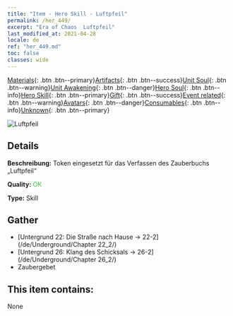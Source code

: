 ```yaml
---
title: "Item - Hero Skill - Luftpfeil"
permalink: /her_449/
excerpt: "Era of Chaos  Luftpfeil"
last_modified_at: 2021-04-28
locale: de
ref: "her_449.md"
toc: false
classes: wide
---
```

 [Materials](/ItemsDE/){: .btn .btn--primary}[Artifacts](/ItemsDE/Artifacts/){: .btn .btn--success}[Unit Soul](/ItemsDE/UnitSoul/){: .btn .btn--warning}[Unit Awakening](/ItemsDE/UnitAwakening/){: .btn .btn--danger}[Hero Soul](/ItemsDE/HeroSoul/){: .btn .btn--info}[Hero Skill](/ItemsDE/HeroSkill/){: .btn .btn--primary}[Gift](/ItemsDE/Gift/){: .btn .btn--success}[Event related](/ItemsDE/Events/){: .btn .btn--warning}[Avatars](/ItemsDE/Avatars/){: .btn .btn--danger}[Consumables](/ItemsDE/Consumables/){: .btn .btn--info}[Unknown](/ItemsDE/Unknown/){: .btn .btn--primary}

 ![Luftpfeil](/images/t/ps_daqishenjian.png)

## Details
 **Beschreibung:** Token eingesetzt für das Verfassen des Zauberbuchs „Luftpfeil“

 **Quality:** <span style="color: #32CD32">OK</span>

 **Type:** Skill

## Gather

*    [Untergrund 22: Die Straße nach Hause -> 22-2](/de/Underground/Chapter 22_2/) 
*    [Untergrund 26: Klang des Schicksals -> 26-2](/de/Underground/Chapter 26_2/) 
*    Zaubergebet 

## This item contains:

  None

